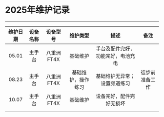 # 2025年维护记录

----

| 维护日期 | 设备名称 |  设备型号  |      维护类型      |               描述                |      备注      |
| :------: | :------: | :--------: | :---------------: | :-------------------------------: | :------------: |
|  05.01   |  主手台  | 八重洲FT4X |      基础维护      | 手台及配件完好，功能完好，电池充电 |                |
|  08.23   |  主手台  | 八重洲FT4X | 基础维护，操作练习 |    基础维护无异常；设置频道练习    | 徒步前准备工作 |
|  10.07   |  主手台  | 八重洲FT4X |      基础维护      |      设备完好，配件完好无损坏      |                |
|          |          |            |                   |                                   |                |
|          |          |            |                   |                                   |                |